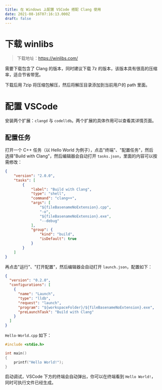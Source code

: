 ```yaml
---
title: 在 Windows 上配置 VSCode 搭配 Clang 使用
date: 2021-08-16T07:16:13.000Z
draft: false
---
```


# 下载 winlibs

> 下载地址：<https://winlibs.com/>

需要下载包含了 Clang 的版本，同时建议下载 7z 的版本，该版本具有很高的压缩率，适合节省带宽。

下载后用 7zip 将压缩包解压，然后将解压目录添加到当前用户的 path 里面。

# 配置 VSCode

安装两个扩展：`clangd` 与 `codelldb`。两个扩展的具体作用可以查看其详情页面。

## 配置任务

打开一个 C++ 任务（以 Hello World 为例子），点击"终端"、"配置任务"，然后选择"Build with Clang"，然后编辑器会自动打开 `tasks.json`，里面的内容可以按需修改：

```json
{
    "version": "2.0.0",
    "tasks": [
        {
            "label": "Build with Clang", 
            "type": "shell",
            "command": "clang++",
            "args": [
                "${fileBasenameNoExtension}.cpp",
                "-o",
                "${fileBasenameNoExtension}.exe",
                "--debug"
            ],
            "group": {
                "kind": "build",
                "isDefault": true
            }
        }
    ]
}
```

再点击"运行"、"打开配置"，然后编辑器会自动打开 `launch.json`，配置如下：

```json
{
  "version": "0.2.0",
  "configurations": [
    {
      "name": "Launch",
      "type": "lldb",
      "request": "launch",
      "program": "${workspaceFolder}/${fileBasenameNoExtension}.exe",
      "preLaunchTask": "Build with Clang"
    }
  ]
}
```

`Hello-World.cpp` 如下：

```cpp
#include <stdio.h>

int main()
{
    printf("Hello World!");
}
```

启动调试，VSCode 下方的终端会自动弹出，你可以在终端看到 `Hello World!`，同时可执行文件已经生成。